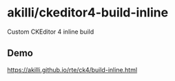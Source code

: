 # akilli/ckeditor4-build-inline

Custom CKEditor 4 inline build

## Demo

https://akilli.github.io/rte/ck4/build-inline.html
